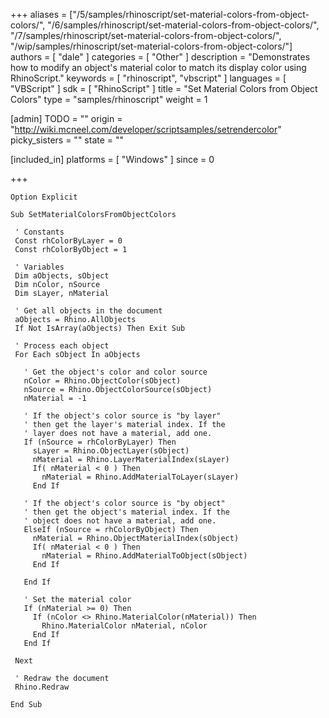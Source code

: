 +++
aliases = ["/5/samples/rhinoscript/set-material-colors-from-object-colors/", "/6/samples/rhinoscript/set-material-colors-from-object-colors/", "/7/samples/rhinoscript/set-material-colors-from-object-colors/", "/wip/samples/rhinoscript/set-material-colors-from-object-colors/"]
authors = [ "dale" ]
categories = [ "Other" ]
description = "Demonstrates how to modify an object's material color to match its display color using RhinoScript."
keywords = [ "rhinoscript", "vbscript" ]
languages = [ "VBScript" ]
sdk = [ "RhinoScript" ]
title = "Set Material Colors from Object Colors"
type = "samples/rhinoscript"
weight = 1

[admin]
TODO = ""
origin = "http://wiki.mcneel.com/developer/scriptsamples/setrendercolor"
picky_sisters = ""
state = ""

[included_in]
platforms = [ "Windows" ]
since = 0

+++

```vbnet
Option Explicit

Sub SetMaterialColorsFromObjectColors

 ' Constants
 Const rhColorByLayer = 0
 Const rhColorByObject = 1

 ' Variables
 Dim aObjects, sObject
 Dim nColor, nSource
 Dim sLayer, nMaterial

 ' Get all objects in the document
 aObjects = Rhino.AllObjects
 If Not IsArray(aObjects) Then Exit Sub

 ' Process each object    
 For Each sObject In aObjects

   ' Get the object's color and color source
   nColor = Rhino.ObjectColor(sObject)
   nSource = Rhino.ObjectColorSource(sObject)
   nMaterial = -1

   ' If the object's color source is "by layer"
   ' then get the layer's material index. If the
   ' layer does not have a material, add one.    
   If (nSource = rhColorByLayer) Then
     sLayer = Rhino.ObjectLayer(sObject)
     nMaterial = Rhino.LayerMaterialIndex(sLayer)
     If( nMaterial < 0 ) Then
       nMaterial = Rhino.AddMaterialToLayer(sLayer)
     End If

   ' If the object's color source is "by object"
   ' then get the object's material index. If the
   ' object does not have a material, add one.    
   ElseIf (nSource = rhColorByObject) Then
     nMaterial = Rhino.ObjectMaterialIndex(sObject)
     If( nMaterial < 0 ) Then
       nMaterial = Rhino.AddMaterialToObject(sObject)
     End If

   End If

   ' Set the material color
   If (nMaterial >= 0) Then
     If (nColor <> Rhino.MaterialColor(nMaterial)) Then
       Rhino.MaterialColor nMaterial, nColor
     End If
   End If

 Next

 ' Redraw the document
 Rhino.Redraw

End Sub
```
